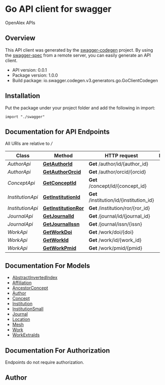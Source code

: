 # Go API client for swagger

OpenAlex APIs

## Overview
This API client was generated by the [swagger-codegen](https://github.com/swagger-api/swagger-codegen) project.  By using the [swagger-spec](https://github.com/swagger-api/swagger-spec) from a remote server, you can easily generate an API client.

- API version: 0.0.1
- Package version: 1.0.0
- Build package: io.swagger.codegen.v3.generators.go.GoClientCodegen

## Installation
Put the package under your project folder and add the following in import:
```golang
import "./swagger"
```

## Documentation for API Endpoints

All URIs are relative to */*

Class | Method | HTTP request | Description
------------ | ------------- | ------------- | -------------
*AuthorApi* | [**GetAuthorId**](docs/AuthorApi.md#getauthorid) | **Get** /author/id/{author_id} | 
*AuthorApi* | [**GetAuthorOrcid**](docs/AuthorApi.md#getauthororcid) | **Get** /author/orcid/{orcid} | 
*ConceptApi* | [**GetConceptId**](docs/ConceptApi.md#getconceptid) | **Get** /concept/id/{concept_id} | 
*InstitutionApi* | [**GetInstitutionId**](docs/InstitutionApi.md#getinstitutionid) | **Get** /institution/id/{institution_id} | 
*InstitutionApi* | [**GetInstitutionRor**](docs/InstitutionApi.md#getinstitutionror) | **Get** /institution/ror/{ror_id} | 
*JournalApi* | [**GetJournalId**](docs/JournalApi.md#getjournalid) | **Get** /journal/id/{journal_id} | 
*JournalApi* | [**GetJournalIssn**](docs/JournalApi.md#getjournalissn) | **Get** /journal/issn/{issn} | 
*WorkApi* | [**GetWorkDoi**](docs/WorkApi.md#getworkdoi) | **Get** /work/doi/{doi} | 
*WorkApi* | [**GetWorkId**](docs/WorkApi.md#getworkid) | **Get** /work/id/{work_id} | 
*WorkApi* | [**GetWorkPmid**](docs/WorkApi.md#getworkpmid) | **Get** /work/pmid/{pmid} | 

## Documentation For Models

 - [AbstractInvertedIndex](docs/AbstractInvertedIndex.md)
 - [Affiliation](docs/Affiliation.md)
 - [AncestorConcept](docs/AncestorConcept.md)
 - [Author](docs/Author.md)
 - [Concept](docs/Concept.md)
 - [Institution](docs/Institution.md)
 - [InstitutionSmall](docs/InstitutionSmall.md)
 - [Journal](docs/Journal.md)
 - [Location](docs/Location.md)
 - [Mesh](docs/Mesh.md)
 - [Work](docs/Work.md)
 - [WorkExtraIds](docs/WorkExtraIds.md)

## Documentation For Authorization
 Endpoints do not require authorization.


## Author


